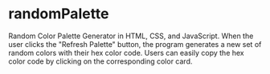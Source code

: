 # randomPalette
Random Color Palette Generator in HTML, CSS, and JavaScript. When the user clicks the "Refresh Palette" button, the program generates a new set of random colors with their hex color code. Users can easily copy the hex color code by clicking on the corresponding color card.

